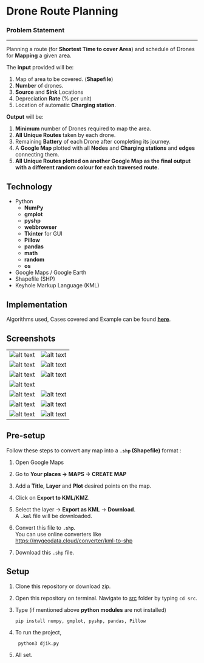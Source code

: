 # Drone Route Planning

### Problem Statement
---
 Planning a route (for **Shortest Time to cover Area**) and schedule of Drones for **Mapping** a given area.

 The **input** provided will be:
1) Map of area to be covered. (**Shapefile**) 
2) **Number** of drones. 
3) **Source** and **Sink** Locations 
4) Depreciation **Rate** (% per unit)
5) Location of automatic **Charging station**.

**Output** will be:
1) **Minimum** number of Drones required to map the area.
2) **All Unique Routes** taken by each drone.
3) Remaining **Battery** of each Drone after completing its journey.
4) A **Google Map** plotted with all **Nodes** and **Charging stations** and **edges** connecting them.
5) **All Unique Routes plotted on another Google Map as the final output with a different random colour for each traversed route.**

## Technology
* Python 
   * **NumPy**
   * **gmplot**
   * **pyshp**
   * **webbrowser**
   * **Tkinter** for GUI
   * **Pillow**
   * **pandas**
   * **math**
   * **random**
   * **os**
* Google Maps / Google Earth 
* Shapefile (SHP)
* Keyhole Markup Language (KML)

## Implementation

Algorithms used, Cases covered and Example can be found **[here](https://github.com/karved/Drone-route-planning/blob/master/Implementation.md)**.

## Screenshots 
|||
|--|--|
|![alt text](https://github.com/karved/Drone-route-planning/blob/master/pics/A.png)|![alt text](https://github.com/karved/Drone-route-planning/blob/master/pics/B.png)|
|![alt text](https://github.com/karved/Drone-route-planning/blob/master/pics/C.png)|![alt text](https://github.com/karved/Drone-route-planning/blob/master/pics/D.png)|
|![alt text](https://github.com/karved/Drone-route-planning/blob/master/pics/E.png)|![alt text](https://github.com/karved/Drone-route-planning/blob/master/pics/F.png)|
|![alt text](https://github.com/karved/Drone-route-planning/blob/master/pics/G.png)||
|![alt text](https://github.com/karved/Drone-route-planning/blob/master/pics/I.png)|![alt text](https://github.com/karved/Drone-route-planning/blob/master/pics/H.png)|
|![alt text](https://github.com/karved/Drone-route-planning/blob/master/pics/K.png)|![alt text](https://github.com/karved/Drone-route-planning/blob/master/pics/J.png)|
|![alt text](https://github.com/karved/Drone-route-planning/blob/master/pics/L.png)|![alt text](https://github.com/karved/Drone-route-planning/blob/master/pics/M.png)|

## Pre-setup
Follow these steps to convert any map into a **```.shp``` (Shapefile)** format :
1. Open Google Maps  
2. Go to **Your places →  MAPS →  CREATE MAP**   

3. Add a **Title**, **Layer** and **Plot** desired points on the map. 

4. Click on **Export to KML/KMZ**.  

5. Select the layer →  **Export as KML** →  **Download**.  
   A **```.kml```** file will be downloaded.  

6. Convert this file to **```.shp```**.  
   You can use online converters like https://mygeodata.cloud/converter/kml-to-shp

7. Download this  ```.shp``` file.

## Setup
1. Clone this repository or download zip.  
2. Open this repository on terminal. Navigate to [src](https://github.com/karved/Drone-route-planning/tree/master/src) folder by typing ```cd src```.

3. Type (if mentioned above **python modules** are not installed)  

   ```
   pip install numpy, gmplot, pyshp, pandas, Pillow
   ``` 
   
4. To run the project,
   ```
    python3 djik.py
   ```
5. All set.
